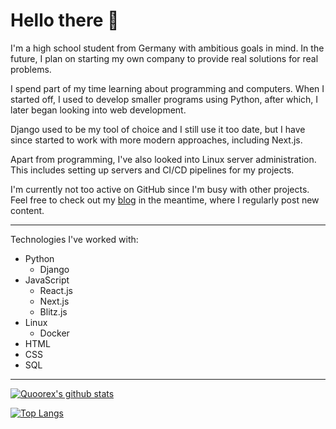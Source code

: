 # Hello there 👋

I'm a high school student from Germany with ambitious goals in mind.
In the future, I plan on starting my own company to provide real solutions for real problems.

I spend part of my time learning about programming and computers.
When I started off, I used to develop smaller programs using Python,
after which, I later began looking into web development.

Django used to be my tool of choice
and I still use it too date,
but I have since started to work with more modern approaches,
including Next.js.

Apart from programming, I've also looked into Linux server administration.
This includes setting up servers and CI/CD pipelines for my projects.

I'm currently not too active on GitHub since I'm busy with other projects.
Feel free to check out my [blog](https://quoorex.com/blog) in the meantime, where I regularly post new content.

---

Technologies I've worked with: 

- Python
  - Django
- JavaScript
  - React.js
  - Next.js
  - Blitz.js
- Linux
  - Docker
- HTML
- CSS
- SQL 

---

[![Quoorex's github stats](https://github-readme-stats.vercel.app/api?username=quoorex&theme=radical&count_private=true&show_icons=true)](https://github.com/anuraghazra/github-readme-stats)

[![Top Langs](https://github-readme-stats.vercel.app/api/top-langs/?username=quoorex&theme=radical&count_private=true&layout=compact)](https://github.com/anuraghazra/github-readme-stats)
